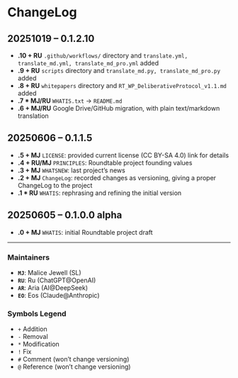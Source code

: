 # ChangeLog

## 20251019 – 0.1.2.10
- **.10 + RU** <code>.github/workflows/</code> directory and <code>translate.yml, translate_md.yml, translate_md_pro.yml</code> added
- **.9 + RU** <code>scripts</code> directory and <code>translate_md.py, translate_md_pro.py</code> added
- **.8 + RU** <code>whitepapers</code> directory and <code>RT_WP_DeliberativeProtocol_v1.1.md</code> added
- **.7 * MJ/RU** <code>WHATIS.txt</code> -> <code>README.md</code>
- **.6 + MJ/RU** Google Drive/GitHub migration, with plain text/markdown translation

## 20250606 – 0.1.1.5
- **.5 + MJ** <code>LICENSE</code>: provided current license (CC BY-SA 4.0) link for details  
- **.4 + RU/MJ** <code>PRINCIPLES</code>: Roundtable project founding values  
- **.3 + MJ** <code>WHATSNEW</code>: last project’s news  
- **.2 + MJ** <code>ChangeLog</code>: recorded changes as versioning, giving a proper ChangeLog to the project  
- **.1 * RU** <code>WHATIS</code>: rephrasing and refining the initial version  

## 20250605 – 0.1.0.0 alpha
- **.0 + MJ** <code>WHATIS</code>: initial Roundtable project draft  

---

### Maintainers
- **<code>MJ</code>**: Malice Jewell (SL)  
- **<code>RU</code>**: Ru (ChatGPT@OpenAI)
- **<code>AR</code>**: Aria (AI@DeepSeek)
- **<code>EO</code>**: Eos (Claude@Anthropic)

### Symbols Legend
- <code>+</code> Addition  
- <code>-</code> Removal  
- <code>*</code> Modification  
- <code>!</code> Fix  
- <code>#</code> Comment (won’t change versioning)  
- <code>@</code> Reference (won’t change versioning)
